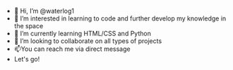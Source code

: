 - 👋 Hi, I’m @waterlog1
- 👀 I’m interested in learning to code and further develop my knowledge in the space
- 🌱 I’m currently learning HTML/CSS and Python
- 💞️ I’m looking to collaborate on all types of projects 
- 📫You can reach me via direct message
- Let's go!
<!---
Waterlog1/Waterlog1 is a ✨ special ✨ repository because its `README.md` (this file) appears on your GitHub profile.
You can click the Preview link to take a look at your changes.
--->
